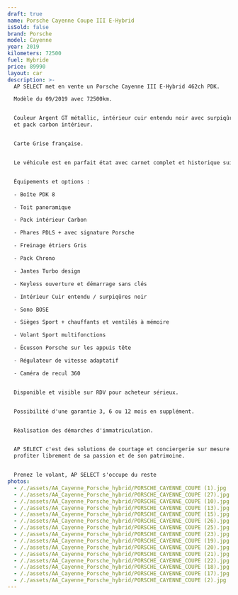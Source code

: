 ```yaml
---
draft: true
name: Porsche Cayenne Coupe III E-Hybrid
isSold: false
brand: Porsche
model: Cayenne
year: 2019
kilometers: 72500
fuel: Hybride
price: 89990
layout: car
description: >-
  AP SELECT met en vente un Porsche Cayenne III E-Hybrid 462ch PDK.

  Modèle du 09/2019 avec 72500km.


  Couleur Argent GT métallic, intérieur cuir entendu noir avec surpiqûres noir
  et pack carbon intérieur.


  Carte Grise française.


  Le véhicule est en parfait état avec carnet complet et historique suivi.


  Équipements et options :

  - Boîte PDK 8

  - Toit panoramique

  - Pack intérieur Carbon

  - Phares PDLS + avec signature Porsche

  - Freinage étriers Gris

  - Pack Chrono

  - Jantes Turbo design

  - Keyless ouverture et démarrage sans clés

  - Intérieur Cuir entendu / surpiqûres noir

  - Sono BOSE

  - Sièges Sport + chauffants et ventilés à mémoire

  - Volant Sport multifonctions

  - Écusson Porsche sur les appuis tête

  - Régulateur de vitesse adaptatif

  - Caméra de recul 360


  Disponible et visible sur RDV pour acheteur sérieux.


  Possibilité d'une garantie 3, 6 ou 12 mois en supplément.


  Réalisation des démarches d'immatriculation.


  AP SELECT c'est des solutions de courtage et conciergerie sur mesure pour
  profiter librement de sa passion et de son patrimoine.


  Prenez le volant, AP SELECT s'occupe du reste
photos:
  - /./assets/AA_Cayenne_Porsche_hybrid/PORSCHE_CAYENNE_COUPE (1).jpg
  - /./assets/AA_Cayenne_Porsche_hybrid/PORSCHE_CAYENNE_COUPE (27).jpg
  - /./assets/AA_Cayenne_Porsche_hybrid/PORSCHE_CAYENNE_COUPE (10).jpg
  - /./assets/AA_Cayenne_Porsche_hybrid/PORSCHE_CAYENNE_COUPE (13).jpg
  - /./assets/AA_Cayenne_Porsche_hybrid/PORSCHE_CAYENNE_COUPE (15).jpg
  - /./assets/AA_Cayenne_Porsche_hybrid/PORSCHE_CAYENNE_COUPE (26).jpg
  - /./assets/AA_Cayenne_Porsche_hybrid/PORSCHE_CAYENNE_COUPE (25).jpg
  - /./assets/AA_Cayenne_Porsche_hybrid/PORSCHE_CAYENNE_COUPE (23).jpg
  - /./assets/AA_Cayenne_Porsche_hybrid/PORSCHE_CAYENNE_COUPE (19).jpg
  - /./assets/AA_Cayenne_Porsche_hybrid/PORSCHE_CAYENNE_COUPE (20).jpg
  - /./assets/AA_Cayenne_Porsche_hybrid/PORSCHE_CAYENNE_COUPE (21).jpg
  - /./assets/AA_Cayenne_Porsche_hybrid/PORSCHE_CAYENNE_COUPE (22).jpg
  - /./assets/AA_Cayenne_Porsche_hybrid/PORSCHE_CAYENNE_COUPE (18).jpg
  - /./assets/AA_Cayenne_Porsche_hybrid/PORSCHE_CAYENNE_COUPE (17).jpg
  - /./assets/AA_Cayenne_Porsche_hybrid/PORSCHE_CAYENNE_COUPE (2).jpg
---
```




